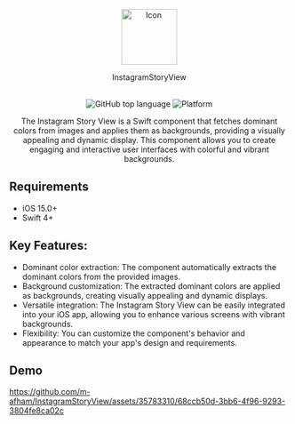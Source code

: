 <div align="center">
 <img width="100" src="https://github.com/m-afham/InstagramStoryView/assets/35783310/2d3f166a-181b-491b-8881-2481f5b77d42.png" alt="Icon" /> <br>

  InstagramStoryView <br>  <br>

![GitHub top language](https://img.shields.io/github/languages/top/m-afham/InstagramStoryView?color=red)
![Platform](https://img.shields.io/cocoapods/p/ios?color=red)

The Instagram Story View is a Swift component that fetches dominant colors from images and applies them as backgrounds, providing a visually appealing and dynamic display. This component allows you to create engaging and interactive user interfaces with colorful and vibrant backgrounds.
  
</div>

## Requirements

- iOS 15.0+
- Swift 4+

## Key Features:
- Dominant color extraction: The component automatically extracts the dominant colors from the provided images.
- Background customization: The extracted dominant colors are applied as backgrounds, creating visually appealing and dynamic displays.
- Versatile integration: The Instagram Story View can be easily integrated into your iOS app, allowing you to enhance various screens with vibrant backgrounds.
- Flexibility: You can customize the component's behavior and appearance to match your app's design and requirements.

## Demo

https://github.com/m-afham/InstagramStoryView/assets/35783310/68ccb50d-3bb6-4f96-9293-3804fe8ca02c

